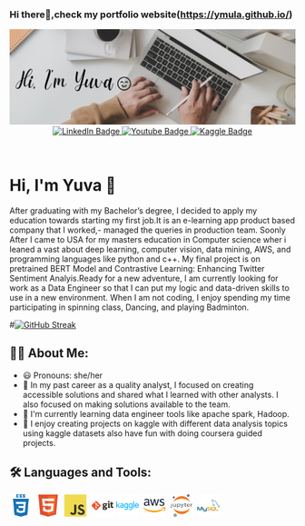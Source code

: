 ### Hi there👋,check my portfolio website(https://ymula.github.io/) 

<div id="header" align="center">

![yuva profile banner](https://github.com/ymula/ymula/blob/main/Brown%20and%20White%20Full%20Photo%20Laptop%20Twitter%20Header.png)
  <a href="https://www.linkedin.com/in/yuvasree-mulagundla/">
    <img src="https://img.shields.io/badge/LinkedIn-blue?style=for-the-badge&logo=linkedin&logoColor=white" alt="LinkedIn Badge"/>
  </a>
  <a href="www.youtube.com/@yuvasreereddy5811">
    <img src="https://img.shields.io/badge/YouTube-red?style=for-the-badge&logo=youtube&logoColor=white" alt="Youtube Badge"/>
  </a>
  <a href="https://www.kaggle.com/yuvamulag">
    <img src="https://img.shields.io/badge/Kaggle-20BEFF?style=for-the-badge&logo=kaggle&logoColor=white" alt="Kaggle Badge"/>
  </a>
</div>
<img src="https://komarev.com/ghpvc/?username=ymula&style=flat-square&color=blue" alt=""/>
</div>

# Hi, I'm Yuva :wave:
After graduating with my Bachelor’s degree, I decided to apply my education towards starting my first job.It is an e-learning app product based company that I worked,- managed the queries in production team. Soonly After I came to USA for my masters education in Computer science wher i leaned a vast about deep learning, computer vision, data mining, AWS, and programming languages like python and c++. My final project is on pretrained BERT Model and Contrastive Learning: Enhancing Twitter Sentiment Analyis.Ready for a new adventure, I am currently looking for work as a Data Engineer so that I can put my logic and data-driven skills to use in a new environment. When I am not coding, I enjoy spending my time participating in spinning class, Dancing, and playing Badminton.

#[![GitHub Streak](http://github-readme-streak-stats.herokuapp.com?user=ymula&theme=highcontrast&background=000000)](https://git.io/streak-stats)


## :woman_technologist: About Me:


- :smiley: Pronouns: she/her
- :yarn: In my past career as a quality analyst, I focused on creating accessible solutions and shared what I learned with other analysts. I also focused on making solutions available to the team. 
- 🌱  I'm currently learning data engineer tools like apache spark, Hadoop.
- :movie_camera: I enjoy creating projects on kaggle with different data analysis topics using kaggle datasets also have fun with doing coursera guided projects.

## :hammer_and_wrench: Languages and Tools:
<div>
  <img src="https://github.com/devicons/devicon/blob/master/icons/css3/css3-plain-wordmark.svg"  title="CSS3" alt="CSS" width="40" height="40"/>&nbsp;
  <img src="https://github.com/devicons/devicon/blob/master/icons/html5/html5-original.svg" title="HTML5" alt="HTML" width="40" height="40"/>&nbsp;
  <img src="https://github.com/devicons/devicon/blob/master/icons/javascript/javascript-original.svg" title="JavaScript" alt="JavaScript" width="40" height="40"/>&nbsp;
  <img src="https://github.com/devicons/devicon/blob/master/icons/git/git-original-wordmark.svg" title="Git" **alt="Git" width="40" height="40"/>
  <img src="https://github.com/devicons/devicon/blob/master/icons/kaggle/kaggle-original-wordmark.svg" title="kaggle" alt="kaggle" width="40" height="40"/>&nbsp;
<img src="https://github.com/devicons/devicon/blob/master/icons/amazonwebservices/amazonwebservices-original-wordmark.svg" title="aws" alt="aws" width="40" height="40"/>&nbsp;
<img src="https://github.com/devicons/devicon/blob/master/icons/jupyter/jupyter-original-wordmark.svg"title="jupyter" alt="jupyter" width="40" height="40"/>&nbsp;
 <img src = "https://github.com/devicons/devicon/blob/master/icons/mysql/mysql-original-wordmark.svg"title="mysql" alt="mysql" width="40" height="40"/>&nbsp;
</div>

